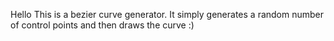 Hello
This is a bezier curve generator.
It simply generates a random number of control points and then draws the curve :)
